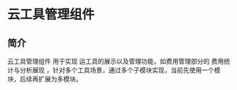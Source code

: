 # 云工具管理组件
## 简介
云工具管理组件 用于实现 运工具的展示以及管理功能，如费用管理部分的 费用统计与分析展现
，针对多个工具场景，通过多个子模块实现，当前先使用一个模块，后续再扩展为多模块。
